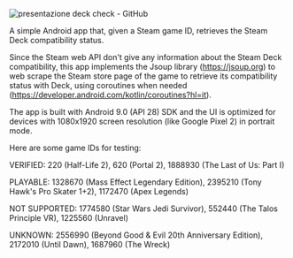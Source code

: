 ![presentazione deck check - GitHub](https://github.com/AntoKay/DeckCheck/assets/34346522/b18b42c1-af9b-4019-9eda-810387dfd709)


A simple Android app that, given a Steam game ID, retrieves the Steam Deck compatibility status.

Since the Steam web API don't give any information about the Steam Deck compatibility, this app implements the Jsoup library (https://jsoup.org) to web scrape the Steam store page of the game to retrieve its compatibility status with Deck, using coroutines when needed (https://developer.android.com/kotlin/coroutines?hl=it).

The app is built with Android 9.0 (API 28) SDK and the UI is optimized for devices with 1080x1920 screen resolution (like Google Pixel 2) in portrait mode.


Here are some game IDs for testing:

VERIFIED: 220 (Half-Life 2), 620 (Portal 2), 1888930 (The Last of Us: Part I)

PLAYABLE: 1328670 (Mass Effect Legendary Edition), 2395210 (Tony Hawk's Pro Skater 1+2), 1172470 (Apex Legends)

NOT SUPPORTED: 1774580 (Star Wars Jedi Survivor), 552440 (The Talos Principle VR), 1225560 (Unravel)

UNKNOWN: 2556990 (Beyond Good & Evil 20th Anniversary Edition), 2172010 (Until Dawn), 1687960 (The Wreck)

